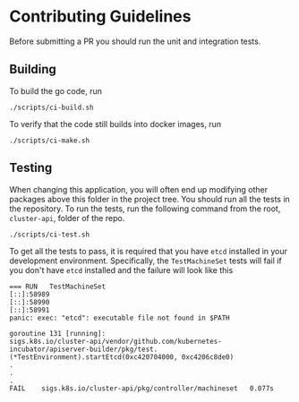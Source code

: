 # Contributing Guidelines

Before submitting a PR you should run the unit and integration tests.

## Building

To build the go code, run

```shell
./scripts/ci-build.sh
```

To verify that the code still builds into docker images, run

```shell
./scripts/ci-make.sh
```

## Testing

When changing this application, you will often end up modifying other packages above this folder in the project tree.
You should run all the tests in the repository. To run the tests, run the following command from the root,
`cluster-api`, folder of the repo.

```shell
./scripts/ci-test.sh
```

To get all the tests to pass, it is required that you have `etcd` installed in your development environment. Specifically,
the `TestMachineSet` tests will fail if you don't have `etcd` installed and the failure will look like this

``` 
=== RUN   TestMachineSet
[::]:58989
[::]:58990
[::]:58991
panic: exec: "etcd": executable file not found in $PATH

goroutine 131 [running]:
sigs.k8s.io/cluster-api/vendor/github.com/kubernetes-incubator/apiserver-builder/pkg/test.(*TestEnvironment).startEtcd(0xc420704000, 0xc4206c8de0)
.
.
.
FAIL	sigs.k8s.io/cluster-api/pkg/controller/machineset	0.077s
```